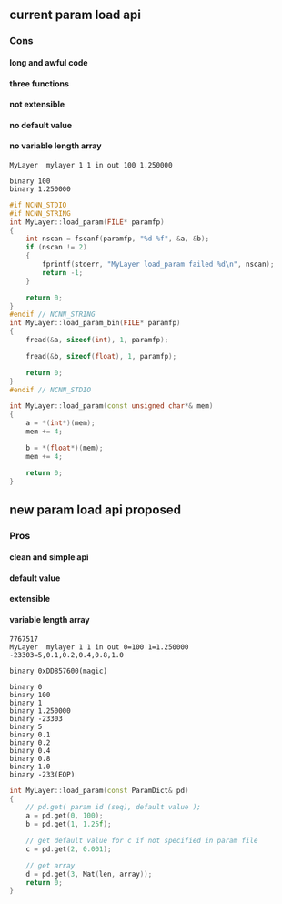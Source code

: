 ## current param load api
### Cons
#### long and awful code
#### three functions
#### not extensible
#### no default value
#### no variable length array
```
MyLayer  mylayer 1 1 in out 100 1.250000
```
```
binary 100
binary 1.250000
```
```cpp
#if NCNN_STDIO
#if NCNN_STRING
int MyLayer::load_param(FILE* paramfp)
{
    int nscan = fscanf(paramfp, "%d %f", &a, &b);
    if (nscan != 2)
    {
        fprintf(stderr, "MyLayer load_param failed %d\n", nscan);
        return -1;
    }

    return 0;
}
#endif // NCNN_STRING
int MyLayer::load_param_bin(FILE* paramfp)
{
    fread(&a, sizeof(int), 1, paramfp);

    fread(&b, sizeof(float), 1, paramfp);

    return 0;
}
#endif // NCNN_STDIO

int MyLayer::load_param(const unsigned char*& mem)
{
    a = *(int*)(mem);
    mem += 4;

    b = *(float*)(mem);
    mem += 4;

    return 0;
}
```

## new param load api proposed
### Pros
#### clean and simple api
#### default value
#### extensible
#### variable length array
```
7767517
MyLayer  mylayer 1 1 in out 0=100 1=1.250000 -23303=5,0.1,0.2,0.4,0.8,1.0
```
```
binary 0xDD857600(magic)

binary 0
binary 100
binary 1
binary 1.250000
binary -23303
binary 5
binary 0.1
binary 0.2
binary 0.4
binary 0.8
binary 1.0
binary -233(EOP)
```
```cpp
int MyLayer::load_param(const ParamDict& pd)
{
    // pd.get( param id (seq), default value );
    a = pd.get(0, 100);
    b = pd.get(1, 1.25f);

    // get default value for c if not specified in param file
    c = pd.get(2, 0.001);

    // get array
    d = pd.get(3, Mat(len, array));
    return 0;
}
```
